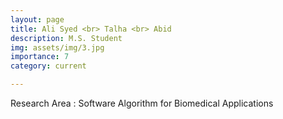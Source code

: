 ```yaml
---
layout: page
title: Ali Syed <br> Talha <br> Abid
description: M.S. Student
img: assets/img/3.jpg
importance: 7
category: current

---
```


Research Area : Software Algorithm for Biomedical Applications